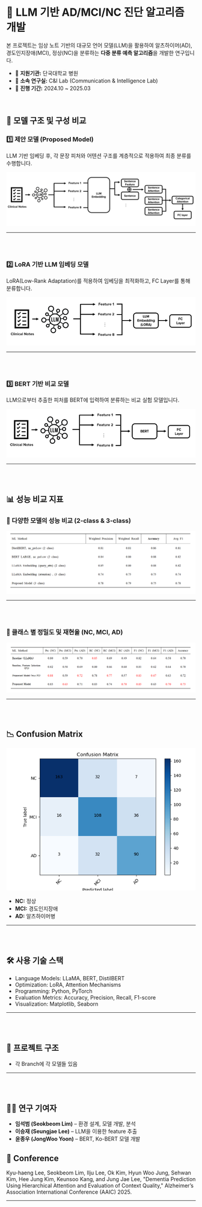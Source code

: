 # 🧠 LLM 기반 AD/MCI/NC 진단 알고리즘 개발

본 프로젝트는 임상 노트 기반의 대규모 언어 모델(LLM)을 활용하여 알츠하이머(AD), 경도인지장애(MCI), 정상(NC)을 분류하는 **다중 분류 예측 알고리즘**을 개발한 연구입니다.

- 🏥 **지원기관:** 단국대학교 병원  
- 🧪 **소속 연구실:** C&I Lab (Communication & Intelligence Lab)  
- 📅 **진행 기간:** 2024.10 ~ 2025.03  

<br/>

## 🔧 모델 구조 및 구성 비교

### 1️⃣ 제안 모델 (Proposed Model)  
LLM 기반 임베딩 후, 각 문장 피처와 어텐션 구조를 계층적으로 적용하여 최종 분류를 수행합니다.

![Proposed Model](./proposed.png)

---

<br/>
<br/>

### 2️⃣ LoRA 기반 LLM 임베딩 모델  
LoRA(Low-Rank Adaptation)를 적용하여 임베딩을 최적화하고, FC Layer를 통해 분류합니다.

![LLM LoRA](./llama.png)

---
<br/>
<br/>

### 3️⃣ BERT 기반 비교 모델  
LLM으로부터 추출한 피처를 BERT에 입력하여 분류하는 비교 실험 모델입니다.

![BERT](./BERT.png)

---
<br/>
<br/>

## 📊 성능 비교 지표

### 🔢 다양한 모델의 성능 비교 (2-class & 3-class)  

![모델 성능 비교](./model.png)

---

<br/>
<br/>

### 🎯 클래스 별 정밀도 및 재현율 (NC, MCI, AD)

![Proposed Model 성능](./proposed_model.png)

---

<br/>
<br/>

## 📉 Confusion Matrix  

![Confusion Matrix](./confusion_matrix.png)

- **NC:** 정상  
- **MCI:** 경도인지장애  
- **AD:** 알츠하이머병  

---

<br/>
<br/>

## 🛠 사용 기술 스택

- Language Models: LLaMA, BERT, DistilBERT
- Optimization: LoRA, Attention Mechanisms
- Programming: Python, PyTorch
- Evaluation Metrics: Accuracy, Precision, Recall, F1-score
- Visualization: Matplotlib, Seaborn

---

<br/>
<br/>

## 📂 프로젝트 구조
- 각 Branch에 각 모델들 있음

---

<br/>
<br/>

## 👨‍💻 연구 기여자
- **임석범 (Seokbeom Lim)** – 환경 설계, 모델 개발, 분석  
- **이승재 (Seungjae Lee)** – LLM을 이용한 feature 추출
- **윤종우 (JongWoo Yoon)** – BERT, Ko-BERT 모델 개발


## 📂 Conference

Kyu-haeng Lee, Seokbeom Lim, Ilju Lee, Ok Kim, Hyun Woo Jung, Sehwan Kim, Hee Jung Kim, Keunsoo Kang, and Jung Jae Lee, "Dementia Prediction Using Hierarchical Attention and Evaluation of Context Quality," Alzheimer’s Association International Conference (AAIC) 2025.

---




